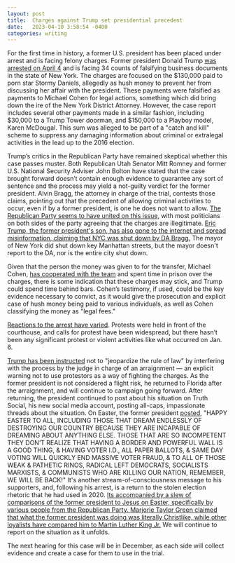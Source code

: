 ```yaml
---
layout: post
title:  Charges against Trump set presidential precedent
date:   2023-04-10 3:58:54 -0400
categories: writing
---
```


For the first time in history, a former U.S. president has been placed under arrest and is facing felony charges. Former president Donald Trump [was arrested on April 4](https://www.usatoday.com/story/news/politics/2023/04/04/trump-arrested-arraigned-takeaways/11594611002/) and is facing 34 counts of falsifying business documents in the state of New York. The charges are focused on the $130,000 paid to porn star Stormy Daniels, allegedly as hush money to prevent her from discussing her affair with the president. These payments were falsified as payments to Michael Cohen for legal actions, something which did bring down the ire of the New York District Attorney. However, the case report includes several other payments made in a similar fashion, including $30,000 to a Trump Tower doorman, and $150,000 to a Playboy model, Karen McDougal. This sum was alleged to be part of a "catch and kill" scheme to suppress any damaging information about criminal or extralegal activities in the lead up to the 2016 election. 

Trump’s critics in the Republican Party have remained skeptical whether this case passes muster. Both Republican Utah Senator Mitt Romney and former U.S. National Security Adviser John Bolton have stated that the case brought forward doesn’t contain enough evidence to guarantee any sort of sentence and the process may yield a not-guilty verdict for the former president. Alvin Bragg, the attorney in charge of the trial, contests those claims, pointing out that the precedent of allowing criminal activities to occur, even if by a former president, is one he does not want to allow. [The Republican Party seems to have united on this issue](https://www.newsweek.com/donald-trump-arrest-has-finally-united-republicans-1792362), with most politicians on both sides of the party agreeing that the charges are illegitimate. [Eric Trump, the former president's son, has also gone to the internet and spread misinformation, claiming that NYC was shut down by DA Bragg.](https://www.usatoday.com/story/news/factcheck/2023/04/07/fact-check-eric-trump-spreads-false-claims-alvin-bragg/11608149002/) The mayor of New York did shut down key Manhattan streets, but the mayor doesn't report to the DA, nor is the entire city shut down. 

Given that the person the money was given to for the transfer, Michael Cohen, [has cooperated with the team](https://abcnews.go.com/US/donald-trump-indictment-falsifying-business-records/story?id=98377002) and spent time in prison over the charges, there is some indication that these charges may stick, and Trump could spend time behind bars. Cohen’s testimony, if used, could be the key evidence necessary to convict, as it would give the prosecution and explicit case of hush money being paid to various individuals, as well as Cohen classifying the money as "legal fees."

[Reactions to the arrest have varied](https://www.pbs.org/newshour/show/trump-arrest-and-call-for-protests-spark-concerns-about-potential-political-violence). Protests were held in front of the courthouse, and calls for protest have been widespread, but there hasn’t been any significant protest or violent activities like what occurred on Jan. 6.

[Trump has been instructed](https://www.cnn.com/2023/04/04/politics/donald-trump-arraignment-new-york/index.html) not to "jeopardize the rule of law" by interfering with the process by the judge in charge of an arraignment — an explicit warning not to use protestors as a way of fighting the charges. As the former president is not considered a flight risk, he returned to Florida after the arraignment, and will continue to campaign going forward. After returning, the president continued to post about his situation on Truth Social, his new social media account, posting all-caps, impassionate threads about the situation. On Easter, the former president [posted](https://nypost.com/2023/04/09/donald-trump-delivers-blistering-easter-message-while-melania-breaks-silence-after-arrest/), "HAPPY EASTER TO ALL, INCLUDING THOSE THAT DREAM ENDLESSLY OF DESTROYING OUR COUNTRY BECAUSE THEY ARE INCAPABLE OF DREAMING ABOUT ANYTHING ELSE. THOSE THAT ARE SO INCOMPETENT THEY DON’T REALIZE THAT HAVING A BORDER AND POWERFUL WALL IS A GOOD THING, & HAVING VOTER I.D., ALL PAPER BALLOTS, & SAME DAY VOTING WILL QUICKLY END MASSIVE VOTER FRAUD, & TO ALL OF THOSE WEAK & PATHETIC RINOS, RADICAL LEFT DEMOCRATS, SOCIALISTS MARXISTS, & COMMUNISTS WHO ARE KILLING OUR NATION, REMEMBER, WE WILL BE BACK!" It's another stream-of-consciousness message to his supporters, and, following his arrest, is a return to the stolen election rhetoric that he had used in 2020. [Its accompanied by a slew of comparisons of the former president to Jesus on Easter, specifically by various people from the Republican Party. Marjorie Taylor Green claimed that what the former president was doing was literally Christlike, while other loyalists have compared him to Martin Luther King Jr.](https://www.msnbc.com/opinion/msnbc-opinion/trump-indictment-arrest-evangelical-supporters-rcna78194) We will continue to report on the situation as it unfolds.


The next hearing for this case will be in December, as each side will collect evidence and create a case for them to use in the trial.
